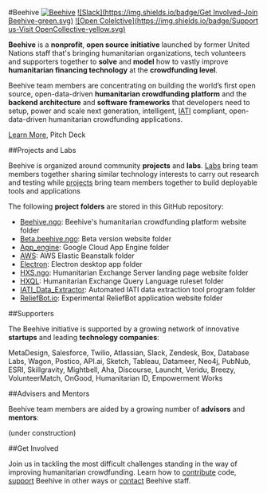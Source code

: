 #Beehive
[![Beehive](https://img.shields.io/badge/Website-Beehive.ngo-blue.svg)](https://beehive.ngo) [![Slack](https://img.shields.io/badge/Get Involved-Join Beehive-green.svg)](https://github.com/BeehiveNGO/Beehive/wiki/Contribute) [![Open Colelctive](https://img.shields.io/badge/Support us-Visit OpenCollective-yellow.svg)](https://opencollective.com/beehive)

**Beehive** is a **nonprofit**, **open source initiative** launched by former United Nations staff that's bringing humanitarian organizations, tech volunteers and supporters together to **solve** and **model** how to vastly improve **humanitarian financing technology** at the **crowdfunding level**.

Beehive team members are concentrating on building the world’s first open source, open-data-driven **humanitarian crowdfunding platform** and the **backend architecture** and **software frameworks** that developers need to setup, power and scale next generation, intelligent, [IATI](https://github.com/BeehiveNGO/Beehive/wiki/IATI) compliant, open-data-driven humanitarian crowdfunding applications.

[Learn More](https://github.com/BeehiveNGO/Beehive/wiki/About-Beehive), Pitch Deck

##Projects and Labs

Beehive is organized around community **projects** and **labs**. [Labs](https://github.com/BeehiveNGO/Beehive/wiki/Labs) bring team members together sharing similar technology interests to carry out research and testing while [projects](https://github.com/BeehiveNGO/Beehive/wiki/Project-List) bring team members together to build deployable tools and applications


The following **project folders** are stored in this GitHub repository:

- [Beehive.ngo](https://github.com/BeehiveNGO/Beehive/tree/master/beehive.ngo): Beehive's humanitarian crowdfunding platform website folder
- [Beta.beehive.ngo](https://github.com/BeehiveNGO/Beehive/tree/master/beta.beehive.ngo): Beta version website folder
- [App_engine](https://github.com/BeehiveNGO/Beehive/tree/master/app_engine): Google Cloud App Engine folder
- [AWS](https://github.com/BeehiveNGO/Beehive/tree/master/aws): AWS Elastic Beanstalk folder
- [Electron](https://github.com/BeehiveNGO/Beehive/tree/master/electron): Electron desktop app folder 
- [HXS.ngo](https://github.com/BeehiveNGO/Beehive/tree/master/hxs.ngo): Humanitarian Exchange Server landing page website folder
- [HXQL](https://github.com/BeehiveNGO/Beehive/tree/master/hxql): Humanitarian Exchange Query Language ruleset folder
- [IATI_Data_Extractor](https://github.com/BeehiveNGO/Beehive/tree/master/extractor): Automated IATI data extraction tool program folder
- [ReliefBot.io](https://github.com/BeehiveNGO/Beehive/tree/master/reliefbot.io): Experimental ReliefBot application website folder

##Supporters

The Beehive initiative is supported by a growing network of innovative **startups** and leading **technology companies**:

MetaDesign, Salesforce, Twilio, Atlassian, Slack, Zendesk, Box, Database Labs, Wagon, Postico, API.ai, Sketch, Tableau, Datameer, Neo4j, PubNub, ESRI, Skillgravity, Mightbell, Aha, Discourse, Launcht, Veridu, Breezy, VolunteerMatch, OnGood, Humanitarian ID, Empowerment Works

##Advisers and Mentors

Beehive team members are aided by a growing number of **advisors** and **mentors**:

(under construction)

##Get Involved

Join us in tackling the most difficult challenges standing in the way of improving humanitarian crowdfunding. Learn how to [contribute](https://github.com/BeehiveNGO/Beehive/wiki/Contribute) code, [support](https://github.com/BeehiveNGO/Beehive/wiki/Support) Beehive in other ways or [contact](https://github.com/BeehiveNGO/Beehive/wiki/Contact) Beehive staff.
